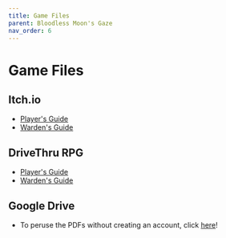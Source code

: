 ```yaml
---
title: Game Files
parent: Bloodless Moon's Gaze
nav_order: 6
---
```


# Game Files

## Itch.io

- [Player's Guide](https://yochaigal.itch.io/cairn-players-guide)
- [Warden's Guide](https://yochaigal.itch.io/cairn-wardens-guide)

## DriveThru RPG

- [Player's Guide](https://www.drivethrurpg.com/en/product/500476/cairn-player-s-guide-2nd-edition)
- [Warden's Guide](https://www.drivethrurpg.com/en/product/500478/cairn-warden-s-guide-2nd-edition)

## Google Drive

- To peruse the PDFs without creating an account, click [here](https://drive.google.com/drive/folders/17sKa96Sh1V5K3Pr22blJfXzUsELhZq8V?usp=sharing)!